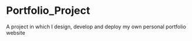 # Portfolio_Project
 A project in which I design, develop and deploy my own personal portfolio website
